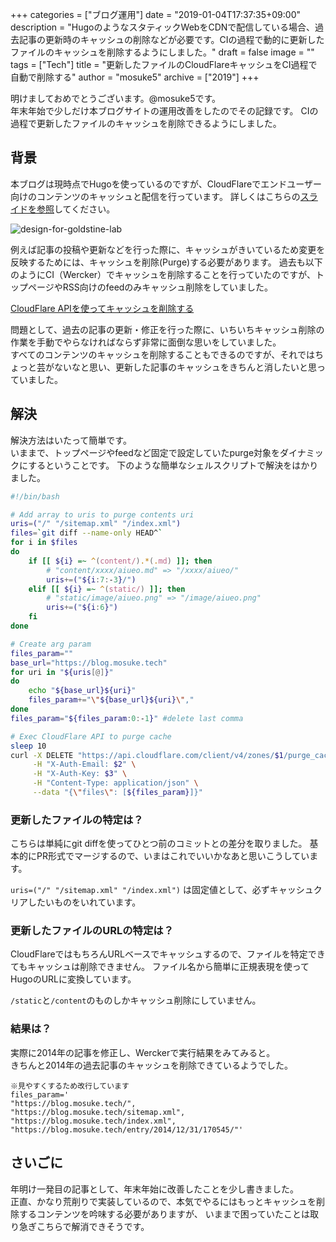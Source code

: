+++
categories = ["ブログ運用"]
date = "2019-01-04T17:37:35+09:00"
description = "HugoのようなスタティックWebをCDNで配信している場合、過去記事の更新時のキャッシュの削除などが必要です。CIの過程で動的に更新したファイルのキャッシュを削除するようにしました。"
draft = false
image = ""
tags = ["Tech"]
title = "更新したファイルのCloudFlareキャッシュをCI過程で自動で削除する"
author = "mosuke5"
archive = ["2019"]
+++

明けましておめでとうございます。@mosuke5です。  
年末年始で少しだけ本ブログサイトの運用改善をしたのでその記録です。
CIの過程で更新したファイルのキャッシュを削除できるようにしました。
<!--more-->

## 背景
本ブログは現時点でHugoを使っているのですが、CloudFlareでエンドユーザー向けのコンテンツのキャッシュと配信を行っています。
詳しくはこちらの[スライドを参照](https://docs.google.com/presentation/d/1MJ8c7QkdYl5BIp9eS3Li2viq-V-CgdpnJKWylYa_dW0/edit#slide=id.g24396a60f1_1_0)してください。

![design-for-goldstine-lab](/image/design-for-goldstine-lab.png)

例えば記事の投稿や更新などを行った際に、キャッシュがきいているため変更を反映するためには、キャッシュを削除(Purge)する必要があります。
過去も以下のようにCI（Wercker）でキャッシュを削除することを行っていたのですが、トップページやRSS向けのfeedのみキャッシュ削除をしていました。

[CloudFlare APIを使ってキャッシュを削除する](https://blog.mosuke.tech/entry/2017/05/29/how_to_use_cloudflare_api/)

問題として、過去の記事の更新・修正を行った際に、いちいちキャッシュ削除の作業を手動でやらなければならず非常に面倒な思いをしていました。  
すべてのコンテンツのキャッシュを削除することもできるのですが、それではちょっと芸がないなと思い、更新した記事のキャッシュをきちんと消したいと思っていました。

## 解決
解決方法はいたって簡単です。  
いままで、トップページやfeedなど固定で設定していたpurge対象をダイナミックにするということです。
下のような簡単なシェルスクリプトで解決をはかりました。

```bash
#!/bin/bash

# Add array to uris to purge contents uri
uris=("/" "/sitemap.xml" "/index.xml")
files=`git diff --name-only HEAD^`
for i in $files
do
    if [[ ${i} =~ ^(content/).*(.md) ]]; then
        # "content/xxxx/aiueo.md" => "/xxxx/aiueo/"
        uris+=("${i:7:-3}/")
    elif [[ ${i} =~ ^(static/) ]]; then
        # "static/image/aiueo.png" => "/image/aiueo.png"
        uris+=("${i:6}")
    fi
done

# Create arg param
files_param=""
base_url="https://blog.mosuke.tech"
for uri in "${uris[@]}"
do
    echo "${base_url}${uri}"
    files_param+="\"${base_url}${uri}\","
done
files_param="${files_param:0:-1}" #delete last comma

# Exec CloudFlare API to purge cache
sleep 10
curl -X DELETE "https://api.cloudflare.com/client/v4/zones/$1/purge_cache" \
     -H "X-Auth-Email: $2" \
     -H "X-Auth-Key: $3" \
     -H "Content-Type: application/json" \
     --data "{\"files\": [${files_param}]}"
```

### 更新したファイルの特定は？
こちらは単純にgit diffを使ってひとつ前のコミットとの差分を取りました。
基本的にPR形式でマージするので、いまはこれでいいかなあと思いこうしています。

`uris=("/" "/sitemap.xml" "/index.xml")` は固定値として、必ずキャッシュクリアしたいものをいれています。

### 更新したファイルのURLの特定は？
CloudFlareではもちろんURLベースでキャッシュするので、ファイルを特定できてもキャッシュは削除できません。
ファイル名から簡単に正規表現を使ってHugoのURLに変換しています。

`/static`と`/content`のものしかキャッシュ削除にしていません。

### 結果は？
実際に2014年の記事を修正し、Werckerで実行結果をみてみると。  
きちんと2014年の過去記事のキャッシュを削除できているようでした。
```text
※見やすくするため改行しています
files_param='
"https://blog.mosuke.tech/",
"https://blog.mosuke.tech/sitemap.xml",
"https://blog.mosuke.tech/index.xml",
"https://blog.mosuke.tech/entry/2014/12/31/170545/"'
```

## さいごに
年明け一発目の記事として、年末年始に改善したことを少し書きました。  
正直、かなり荒削りで実装しているので、本気でやるにはもっとキャッシュを削除するコンテンツを吟味する必要がありますが、
いままで困っていたことは取り急ぎこちらで解消できそうです。
